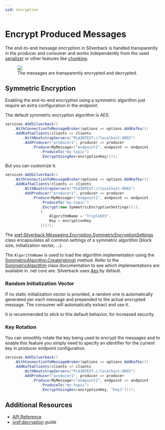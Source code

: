 ```yaml
---
uid: encryption
---
```


# Encrypt Produced Messages

The end-to-end message encryption in Silverback is handled transparently in the producer and consumer and works independently from the used [serializer](xref:serialization) or other features like [chunking](xref:producing-chunking).

<figure>
	<a href="~/images/diagrams/encryption.png"><img src="~/images/diagrams/encryption.png"></a>
    <figcaption>The messages are transparently encrypted and decrypted.</figcaption>
</figure>

## Symmetric Encryption

Enabling the end-to-end encryption using a symmetric algorithm just require an extra configuration in the endpoint.

The default symmetric encryption algorithm is AES.

```csharp
services.AddSilverback()
    .WithConnectionToMessageBroker(options => options.AddKafka())
    .AddKafkaClients(clients => clients
        .WithBootstrapServers("PLAINTEXT://localhost:9092")
        .AddProducer("producer1", producer => producer
            .Produce<MyMessage>("endpoint1", endpoint => endpoint
                .ProduceTo("my-topic")
                .EncryptUsingAes(encryptionKey))));
```

But you can customize it.

```csharp
services.AddSilverback()
    .WithConnectionToMessageBroker(options => options.AddKafka())
    .AddKafkaClients(clients => clients
        .WithBootstrapServers("PLAINTEXT://localhost:9092")
        .AddProducer("producer1", producer => producer
            .Produce<MyMessage>("endpoint1", endpoint => endpoint
                .ProduceTo("my-topic")
                .Encrypt(new SymmetricEncryptionSettings))));
                {
                    AlgorithmName = "TripleDES",
                    Key = encryptionKey
                }))));
```

The <xref:Silverback.Messaging.Encryption.SymmetricEncryptionSettings> class encapsulates all common settings of a symmetric algorithm (block size, initialization vector, ...).

The `AlgorithmName` is used to load the algorithm implementation using the [SymmetricAlgorithm.Create(string)](https://docs.microsoft.com/en-us/dotnet/api/system.security.cryptography.symmetricalgorithm.create) method. Refer to the [SymmetricAlgorithm](https://docs.microsoft.com/en-us/dotnet/api/system.security.cryptography.symmetricalgorithm) class documentation to see which implementations are available in .net core are. Silverback uses [Aes](https://docs.microsoft.com/en-us/dotnet/api/system.security.cryptography.aes) by default.

### Random Initialization Vector

If no static initialization vector is provided, a random one is automatically generated per each message and prepended to the actual encrypted message. The consumer will automatically extract and use it.

It is recommended to stick to this default behavior, for increased security.

### Key Rotation

You can smoothly rotate the key being used to encrypt the messages and to enable this feature you simply need to specify an identifier for the current key in producer endpoint configuration.

```csharp
services.AddSilverback()
    .WithConnectionToMessageBroker(options => options.AddKafka())
    .AddKafkaClients(clients => clients
        .WithBootstrapServers("PLAINTEXT://localhost:9092")
        .AddProducer("producer1", producer => producer
            .Produce<MyMessage>("endpoint1", endpoint => endpoint
                .ProduceTo("my-topic")
                .EncryptUsingAes(encryptionKey, "key1"))));
```

## Additional Resources

* [API Reference](xref:Silverback)
* <xref:decryption> guide
